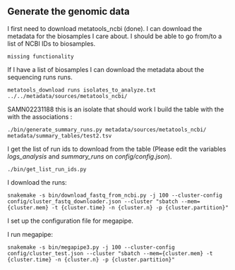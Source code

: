 ## Generate the genomic data

I first need to download metatools_ncbi (done). I can download the metadata for the biosamples I care about. I should be able to go from/to a list of NCBI IDs to biosamples.

```
missing functionality
```

If I have a list of biosamples I can download the metadata about the sequencing runs runs. 

```
metatools_download runs isolates_to_analyze.txt ../../metadata/sources/metatools_ncbi/
```

SAMN02231188 this is an isolate that should work
I build the table with the with the associations <biosample> <run id>:

```
./bin/generate_summary_runs.py metadata/sources/metatools_ncbi/ metadata/summary_tables/test2.tsv
```

I get the list of run ids to download from the table (Please edit the variables _logs\_analysis_ and _summary_runs_ on _config/config.json_).

```
./bin/get_list_run_ids.py
```

I download the runs:

```
snakemake -s bin/download_fastq_from_ncbi.py -j 100 --cluster-config config/cluster_fastq_downloader.json --cluster "sbatch --mem={cluster.mem} -t {cluster.time} -n {cluster.n} -p {cluster.partition}" 
```

I set up the configuration file for megapipe. 

I run megapipe:

```
snakemake -s bin/megapipe3.py -j 100 --cluster-config config/cluster_test.json --cluster "sbatch --mem={cluster.mem} -t {cluster.time} -n {cluster.n} -p {cluster.partition}"
```

​	